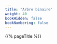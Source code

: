 ```yaml
---
title: "Arbre binaire"
weight: 40
bookHidden: false
bookNumbering: false
---
```


{{% pageTitle %}}
